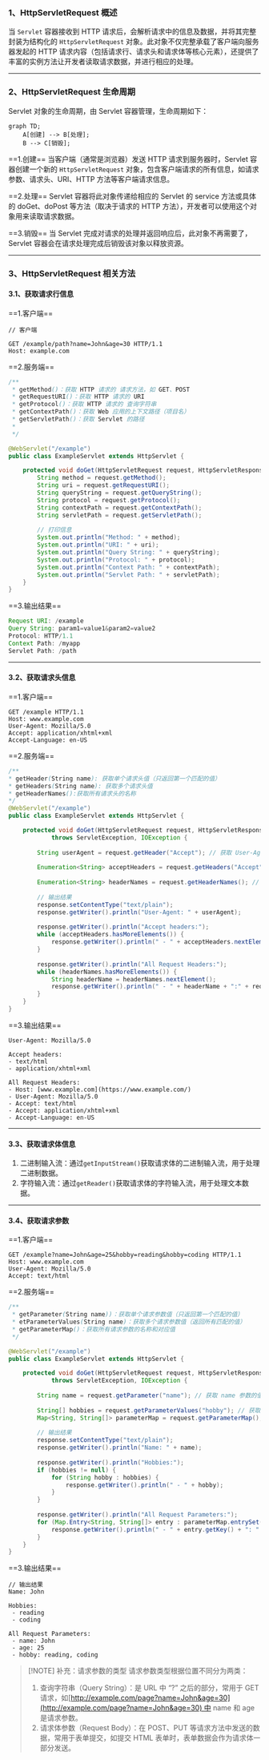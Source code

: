 ### 1、HttpServletRequest 概述

当 `Servlet` 容器接收到 HTTP 请求后，会解析请求中的信息及数据，并将其完整封装为结构化的 `HttpServletRequest` 对象。此对象不仅完整承载了客户端向服务器发起的 HTTP 请求内容（包括请求行、请求头和请求体等核心元素），还提供了丰富的实例方法让开发者读取请求数据，并进行相应的处理。

---



### 2、HttpServletRequest 生命周期

Servlet 对象的生命周期，由 Servlet 容器管理，生命周期如下：
```mermaid
graph TD;
    A[创建] --> B[处理];
    B --> C[销毁];
```

==1.创建==
当客户端（通常是浏览器）发送 HTTP 请求到服务器时，Servlet 容器创建一个新的 `HttpServletRequest` 对象，包含客户端请求的所有信息，如请求参数、请求头、URI、HTTP 方法等客户端请求信息。

==2.处理==
Servlet 容器将此对象传递给相应的 Servlet 的 service 方法或具体的 doGet、doPost 等方法（取决于请求的 HTTP 方法），开发者可以使用这个对象用来读取请求数据。

==3.销毁==
当 Servlet 完成对请求的处理并返回响应后，此对象不再需要了，Servlet 容器会在请求处理完成后销毁该对象以释放资源。

---


### 3、HttpServletRequest 相关方法

#### 3.1、获取请求行信息

==1.客户端==
```
// 客户端

GET /example/path?name=John&age=30 HTTP/1.1
Host: example.com
```

==2.服务端==
```java
/** 
 * getMethod()：获取 HTTP 请求的 请求方法，如 GET、POST
 * getRequestURI()：获取 HTTP 请求的 URI
 * getProtocol()：获取 HTTP 请求的 查询字符串
 * getContextPath()：获取 Web 应用的上下文路径（项目名）
 * getServletPath()：获取 Servlet 的路径
 * 
 */

@WebServlet("/example")
public class ExampleServlet extends HttpServlet {

    protected void doGet(HttpServletRequest request, HttpServletResponse response) throws ServletException, IOException {
        String method = request.getMethod();
        String uri = request.getRequestURI();
        String queryString = request.getQueryString();
        String protocol = request.getProtocol();
        String contextPath = request.getContextPath();
        String servletPath = request.getServletPath();
        
        // 打印信息
        System.out.println("Method: " + method);
        System.out.println("URI: " + uri);
        System.out.println("Query String: " + queryString);
        System.out.println("Protocol: " + protocol);
        System.out.println("Context Path: " + contextPath);
        System.out.println("Servlet Path: " + servletPath);
    }
}
```

==3.输出结果==
```java
Request URI: /example  
Query String: param1=value1&param2=value2  
Protocol: HTTP/1.1  
Context Path: /myapp  
Servlet Path: /path
```

---



#### 3.2、获取请求头信息

==1.客户端==
```
GET /example HTTP/1.1 
Host: www.example.com 
User-Agent: Mozilla/5.0 
Accept: application/xhtml+xml 
Accept-Language: en-US
```

==2.服务端==
```java
/**
* getHeader(String name): 获取单个请求头值（只返回第一个匹配的值）
* getHeaders(String name): 获取多个请求头值
* getHeaderNames():获取所有请求头的名称
*/
@WebServlet("/example")
public class ExampleServlet extends HttpServlet {

    protected void doGet(HttpServletRequest request, HttpServletResponse response) 
            throws ServletException, IOException {
            
        String userAgent = request.getHeader("Accept"); // 获取 User-Agent 的值
        
        Enumeration<String> acceptHeaders = request.getHeaders("Accept"); // 获取所有 Accept 的值
        
        Enumeration<String> headerNames = request.getHeaderNames(); // 获取所有请求头名称
        
        // 输出结果
        response.setContentType("text/plain");
        response.getWriter().println("User-Agent: " + userAgent);
        
        response.getWriter().println("Accept headers:");
        while (acceptHeaders.hasMoreElements()) {
            response.getWriter().println(" - " + acceptHeaders.nextElement());
        }
        
        response.getWriter().println("All Request Headers:");
        while (headerNames.hasMoreElements()) {
            String headerName = headerNames.nextElement();
            response.getWriter().println(" - " + headerName + ":" + request.getHeader(headerName));
        }
    }
}
```

==3.输出结果==
```
User-Agent: Mozilla/5.0  

Accept headers:
- text/html
- application/xhtml+xml  

All Request Headers:
- Host: [www.example.com](https://www.example.com/)
- User-Agent: Mozilla/5.0
- Accept: text/html
- Accept: application/xhtml+xml
- Accept-Language: en-US
```

---



#### 3.3、获取请求体信息

1. 二进制输入流：通过`getInputStream()`获取请求体的二进制输入流，用于处理二进制数据。
2. 字符输入流：通过`getReader()`获取请求体的字符输入流，用于处理文本数据。

---



#### 3.4、获取请求参数

==1.客户端==
```
GET /example?name=John&age=25&hobby=reading&hobby=coding HTTP/1.1
Host: www.example.com
User-Agent: Mozilla/5.0
Accept: text/html
```

==2.服务端==
```java
/** 
 * getParameter(String name))：获取单个请求参数值（只返回第一个匹配的值）
 * etParameterValues(String name)：获取多个请求参数值（返回所有匹配的值）
 * getParameterMap()：获取所有请求参数的名称和对应值
 */

@WebServlet("/example")
public class ExampleServlet extends HttpServlet {

    protected void doGet(HttpServletRequest request, HttpServletResponse response) 
            throws ServletException, IOException {
            
        String name = request.getParameter("name"); // 获取 name 参数的值
        
        String[] hobbies = request.getParameterValues("hobby"); // 获取 hobby 参数的所有值
        Map<String, String[]> parameterMap = request.getParameterMap(); // 获取所有请求参数
        
        // 输出结果
        response.setContentType("text/plain");
        response.getWriter().println("Name: " + name);
        
        response.getWriter().println("Hobbies:");
        if (hobbies != null) {
            for (String hobby : hobbies) {
                response.getWriter().println(" - " + hobby);
            }
        }
        
        response.getWriter().println("All Request Parameters:");
        for (Map.Entry<String, String[]> entry : parameterMap.entrySet()) {
            response.getWriter().println(" - " + entry.getKey() + ": " + String.join(", ", entry.getValue()));
        }
    }
}
```

==3.输出结果==
```
// 输出结果
Name: John

Hobbies:
 - reading
 - coding

All Request Parameters:
 - name: John
 - age: 25
 - hobby: reading, coding
```

> [!NOTE] 补充：请求参数的类型
> 请求参数类型根据位置不同分为两类：
> 1. 查询字符串（Query String）：是 URL 中 “?” 之后的部分，常用于 GET 请求，如[http://example.com/page?name=John&age=30](http://example.com/page?name=John&age=30) 中 name 和 age 是请求参数。
> 2. 请求体参数（Request Body）：在 POST、PUT 等请求方法中发送的数据，常用于表单提交，如提交 HTML 表单时，表单数据会作为请求体一部分发送。



